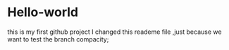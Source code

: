 # Hello-world
this is my first github project
I changed this reademe file ,just because we want to test the branch compacity;

